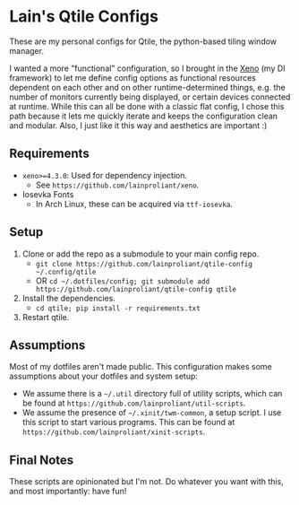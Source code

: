 # Lain's Qtile Configs

These are my personal configs for Qtile, the python-based tiling window manager.

I wanted a more "functional" configuration, so I brought in the
[Xeno](https://github.com/lainproliant/xeno) (my DI framework) to let me define
config options as functional resources dependent on each other and on other
runtime-determined things, e.g. the number of monitors currently being
displayed, or certain devices connected at runtime.  While this can all be done
with a classic flat config, I chose this path because it lets me quickly
iterate and keeps the configuration clean and modular.  Also, I just like it
this way and aesthetics are important :)

## Requirements
- `xeno>=4.3.0`: Used for dependency injection.
    - See `https://github.com/lainproliant/xeno`.
- Iosevka Fonts
    - In Arch Linux, these can be acquired via `ttf-iosevka`.

## Setup
1. Clone or add the repo as a submodule to your main config repo.
    - `git clone https://github.com/lainproliant/qtile-config ~/.config/qtile`
    - OR `cd ~/.dotfiles/config; git submodule add https://github.com/lainproliant/qtile-config qtile`
2. Install the dependencies.
    - `cd qtile; pip install -r requirements.txt`
3. Restart qtile.

## Assumptions
Most of my dotfiles aren't made public.  This configuration makes some
assumptions about your dotfiles and system setup:

- We assume there is a `~/.util` directory full of utility scripts, which
  can be found at `https://github.com/lainproliant/util-scripts`.
- We assume the presence of `~/.xinit/twm-common`, a setup script.  I use this
  script to start various programs.  This can be found at
  `https://github.com/lainproliant/xinit-scripts`.

## Final Notes
These scripts are opinionated but I'm not.  Do whatever you want with this, and
most importantly: have fun!
